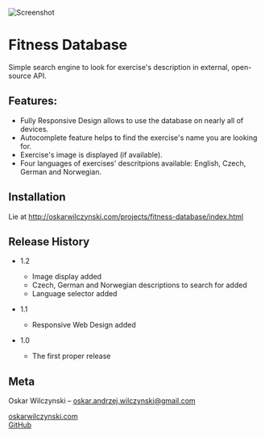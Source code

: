 ![Screenshot](https://snag.gy/qKLklo.jpg)

# Fitness Database
Simple search engine to look for exercise's description in external, open-source API.

## Features:
* Fully Responsive Design allows to use the database on nearly all of devices.
* Autocomplete feature helps to find the exercise's name you are looking for.
* Exercise's image is displayed (if available).
* Four languages of exercises' descritpions available: English, Czech, German and Norwegian.

## Installation

Lie at http://oskarwilczynski.com/projects/fitness-database/index.html

## Release History
* 1.2
    * Image display added
    * Czech, German and Norwegian descriptions to search for added
    * Language selector added

* 1.1
    * Responsive Web Design added

* 1.0
    * The first proper release

## Meta

Oskar Wilczynski – oskar.andrzej.wilczynski@gmail.com

[oskarwilczynski.com](http://oskarwilczynski.com/)<br/>
[GitHub](https://github.com/oskarwilczynski)
